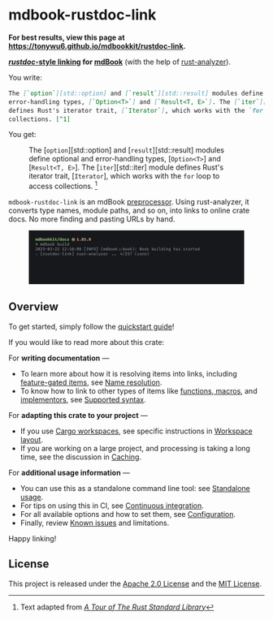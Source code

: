 # mdbook-rustdoc-link

<div class="hidden">

**For best results, view this page at
<https://tonywu6.github.io/mdbookkit/rustdoc-link>.**

</div>

**[_rustdoc_-style linking][rustdoc] for [mdBook]** (with the help of [rust-analyzer]).

You write:

```md
The [`option`][std::option] and [`result`][std::result] modules define optional and
error-handling types, [`Option<T>`] and [`Result<T, E>`]. The [`iter`][std::iter] module
defines Rust's iterator trait, [`Iterator`], which works with the `for` loop to access
collections. [^1]
```

You get:

<figure class="fig-text">

The [`option`][std::option] and [`result`][std::result] modules define optional and
error-handling types, [`Option<T>`] and [`Result<T, E>`]. The [`iter`][std::iter] module
defines Rust's iterator trait, [`Iterator`], which works with the `for` loop to access
collections. [^1]

</figure>

`mdbook-rustdoc-link` is an mdBook [preprocessor]. Using rust-analyzer, it converts type
names, module paths, and so on, into links to online crate docs. No more finding and
pasting URLs by hand.

<figure>

![screen recording of mdbook-rustdoc-link during mdbook build](media/screencap.webp)

</figure>

## Overview

To get started, simply follow the [quickstart guide](getting-started.md)!

If you would like to read more about this crate:

For **writing documentation** —

- To learn more about how it is resolving items into links, including
  [feature-gated items](name-resolution.md#feature-gated-items), see
  [Name resolution](name-resolution.md).
- To know how to link to other types of items like
  [functions, macros](supported-syntax.md#functions-and-macros), and
  [implementors](supported-syntax.md#implementors-and-fully-qualified-syntax), see
  [Supported syntax](supported-syntax.md).

For **adapting this crate to your project** —

- If you use [Cargo workspaces][workspaces], see specific instructions in
  [Workspace layout](workspace-layout.md).
- If you are working on a large project, and processing is taking a long time, see the
  discussion in [Caching](caching.md).

For **additional usage information** —

- You can use this as a standalone command line tool: see
  [Standalone usage](standalone-usage.md).
- For tips on using this in CI, see [Continuous integration](continuous-integration.md).
- For all available options and how to set them, see [Configuration](configuration.md).
- Finally, review [Known issues](known-issues.md) and limitations.

Happy linking!

## License

This project is released under the [Apache 2.0 License](/LICENSE-APACHE.md) and the
[MIT License](/LICENSE-MIT.md).

[^1]: Text adapted from [<cite>A Tour of The Rust Standard Library</cite>][tour]

<!-- prettier-ignore-start -->

[mdBook]: https://rust-lang.github.io/mdBook/
[preprocessor]: https://rust-lang.github.io/mdBook/format/configuration/preprocessors.html
[rust-analyzer]: https://rust-analyzer.github.io/
[rustdoc]: https://doc.rust-lang.org/rustdoc/write-documentation/linking-to-items-by-name.html
[tour]: https://doc.rust-lang.org/stable/std/#a-tour-of-the-rust-standard-library
[workspaces]: https://doc.rust-lang.org/book/ch14-03-cargo-workspaces.html

<!-- prettier-ignore-end -->
